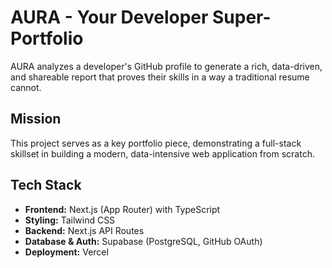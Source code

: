 # AURA - Your Developer Super-Portfolio

AURA analyzes a developer's GitHub profile to generate a rich, data-driven, and shareable report that proves their skills in a way a traditional resume cannot.

## Mission

This project serves as a key portfolio piece, demonstrating a full-stack skillset in building a modern, data-intensive web application from scratch.

## Tech Stack

- **Frontend:** Next.js (App Router) with TypeScript
- **Styling:** Tailwind CSS
- **Backend:** Next.js API Routes
- **Database & Auth:** Supabase (PostgreSQL, GitHub OAuth)
- **Deployment:** Vercel
